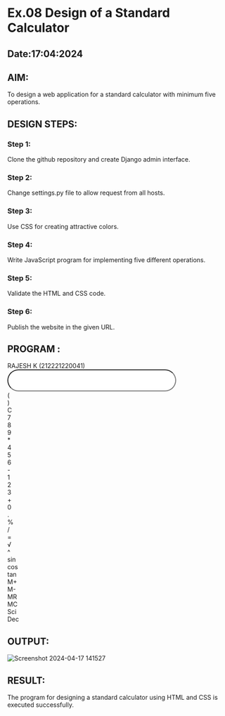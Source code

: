 # Ex.08 Design of a Standard Calculator
## Date:17:04:2024

## AIM:
To design a web application for a standard calculator with minimum five operations.

## DESIGN STEPS:

### Step 1:
Clone the github repository and create Django admin interface.

### Step 2:
Change settings.py file to allow request from all hosts.

### Step 3:
Use CSS for creating attractive colors.

### Step 4:
Write JavaScript program for implementing five different operations.

### Step 5:
Validate the HTML and CSS code.

### Step 6:
Publish the website in the given URL.

## PROGRAM :
<!DOCTYPE html>
<html lang="en">

<head>
    <title>CALCULATOR</title>
    <script>
        function fn(e) {
            if (e.innerHTML == '=') {
                output.value = eval(output.value);
            }
            else if (e.id == 'back') {
                v = output.value;
                output.value = v.substring(0, v.length - 1);
            }
            else if (e.innerHTML == 'C') {
                output.value = '';
            }
            else if (e.innerHTML == '√') {
                output.value += 'Math.sqrt(';
            }
            else if (e.innerHTML == '^') {
                output.value += '**';
            }
            else if (e.innerHTML == 'sin') {
                output.value += 'Math.sin(';
            }
            else if (e.innerHTML == 'cos') {
                output.value += 'Math.cos(';
            }
            else if (e.innerHTML == 'tan') {
                output.value += 'Math.tan(';
            }
            else if (e.innerHTML == 'M+') {
                memory += parseFloat(output.value);
                output.value = '';
            }
            else if (e.innerHTML == 'M-') {
                memory -= parseFloat(output.value);
                output.value = '';
            }
            else if (e.innerHTML == 'MR') {
                output.value = memory;
            }
            else if (e.innerHTML == 'MC') {
                memory = 0;
            }
            else if (e.innerHTML == 'Sci') {
                output.value = parseFloat(output.value).toExponential();
            }
            else if (e.innerHTML == 'Dec/Frac') {
                // Implement decimal/fraction conversion logic
                // This feature requires additional JavaScript code
            }
            else {
                output.value += e.innerHTML;
            }
        }
    </script>
    <link href="https://cdn.jsdelivr.net/npm/bootstrap@5.3.3/dist/css/bootstrap.min.css" rel="stylesheet"
        integrity="sha384-QWTKZyjpPEjISv5WaRU9OFeRpok6YctnYmDr5pNlyT2bRjXh0JMhjY6hW+ALEwIH" crossorigin="anonymous">
    <link rel="stylesheet" href="https://cdn.jsdelivr.net/npm/bootstrap-icons@1.11.3/font/bootstrap-icons.min.css">
</head>
<body>
    <div class=" bg-dark mx-auto m-1 text-center text-white" style="width: 24rem;">RAJESH K (212221220041)</div>
    <div class="bg-dark row mx-auto text-center" style="width: 24rem;">
        <div class="col-12 my-4">
            <input type="text" name="" id="output" style="width: 100%;height: 50px;border-radius: 25px;"></div>
        <div class="m-3 col-2 btn btn-primary rounded-4" onclick="fn(this)">(</div>
        <div class="m-3 col-2 btn btn-primary rounded-4" onclick="fn(this)">)</div>
        <div class="m-3 col-2 btn btn-danger rounded-4" onclick="fn(this)">C</div>
        <div class="m-3 col-2 btn btn-danger rounded-4" onclick="fn(this)" id="back"><i class="bi bi-backspace"></i>
        </div>
        <div class="m-3 col-2 btn btn-success rounded-4" onclick="fn(this)">7</div>
        <div class="m-3 col-2 btn btn-success rounded-4" onclick="fn(this)">8</div>
        <div class="m-3 col-2 btn btn-success rounded-4" onclick="fn(this)">9</div>
        <div class="m-3 col-2 btn btn-primary rounded-4" onclick="fn(this)">*</div>
        <div class="m-3 col-2 btn btn-success rounded-4" onclick="fn(this)">4</div>
        <div class="m-3 col-2 btn btn-success rounded-4" onclick="fn(this)">5</div>
        <div class="m-3 col-2 btn btn-success rounded-4" onclick="fn(this)">6</div>
        <div class="m-3 col-2 btn btn-primary rounded-4" onclick="fn(this)">-</div>
        <div class="m-3 col-2 btn btn-success rounded-4" onclick="fn(this)">1</div>
        <div class="m-3 col-2 btn btn-success rounded-4" onclick="fn(this)">2</div>
        <div class="m-3 col-2 btn btn-success rounded-4" onclick="fn(this)">3</div>
        <div class="m-3 col-2 btn btn-primary rounded-4" onclick="fn(this)">+</div>
        <div class="m-3 col-2 btn btn-success rounded-4" onclick="fn(this)">0</div>
        <div class="m-3 col-2 btn btn-success rounded-4" btn-success onclick="fn(this)">.</div>
        <div class="m-3 col-2 btn btn-primary rounded-4" onclick="fn(this)">%</div>
        <div class="m-3 col-2 btn btn-primary rounded-4" onclick="fn(this)">/</div>
        <div class="m-3 col-2 btn btn-warning rounded-4" onclick="fn(this)">=</div>
        <div class="m-3 col-2 btn btn-primary rounded-4" onclick="fn(this)">√</div>
        <div class="m-3 col-2 btn btn-primary rounded-4" onclick="fn(this)">^</div>
        <div class="m-3 col-2 btn btn-primary rounded-4" onclick="fn(this)">sin</div>
        <div class="m-3 col-2 btn btn-primary rounded-4" onclick="fn(this)">cos</div>
        <div class="m-3 col-2 btn btn-primary rounded-4" onclick="fn(this)">tan</div>
        <div class="m-3 col-2 btn btn-primary rounded-4" onclick="fn(this)">M+</div>
        <div class="m-3 col-2 btn btn-primary rounded-4" onclick="fn(this)">M-</div>
        <div class="m-3 col-2 btn btn-primary rounded-4" onclick="fn(this)">MR</div>
        <div class="m-3 col-2 btn btn-primary rounded-4" onclick="fn(this)">MC</div>
        <div class="m-3 col-2 btn btn-primary rounded-4" onclick="fn(this)">Sci</div>
        <div class="m-3 col-2 btn btn-primary rounded-4" onclick="fn(this)">Dec</div>
    </div>
</body>

</html>


## OUTPUT:
![Screenshot 2024-04-17 141527](https://github.com/selvasachein/Calc/assets/117527801/2666bba0-2e71-437c-a6f8-13b5536b0708)


## RESULT:
The program for designing a standard calculator using HTML and CSS is executed successfully.
